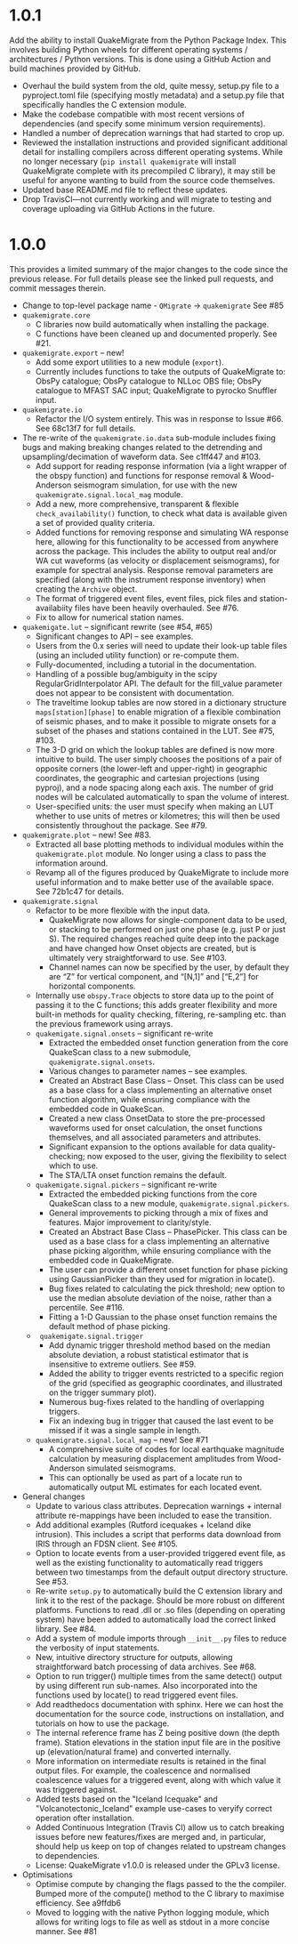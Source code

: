 1.0.1
=====
Add the ability to install QuakeMigrate from the Python Package Index. This involves building Python wheels for different operating systems / architectures / Python versions. This is done using a GitHub Action and build machines provided by GitHub.

- Overhaul the build system from the old, quite messy, setup.py file to a pyproject.toml file (specifying mostly metadata) and a setup.py file that specifically handles the C extension module.
- Make the codebase compatible with most recent versions of dependencies (and specify some minimum version requirements).
- Handled a number of deprecation warnings that had started to crop up.
- Reviewed the installation instructions and provided significant additional detail for installing compilers across different operating systems. While no longer necessary (`pip install quakemigrate` will install QuakeMigrate complete with its precompiled C library), it may still be useful for anyone wanting to build from the source code themselves.
- Updated base README.md file to reflect these updates.
- Drop TravisCI—not currently working and will migrate to testing and coverage uploading via GitHub Actions in the future.

1.0.0
=====

This provides a limited summary of the major changes to the code since the
previous release. For full details please see the linked pull requests, and
commit messages therein.

- Change to top-level package name - `QMigrate` → `quakemigrate` See #85
- `quakemigrate.core`
  * C libraries now build automatically when installing the package.
  * C functions have been cleaned up and documented properly. See #21.
- `quakemigrate.export` – new!
  * Add some export utilities to a new module (`export`).
  * Currently includes functions to take the outputs of QuakeMigrate to: ObsPy
    catalogue; ObsPy catalogue to NLLoc OBS file; ObsPy catalogue to MFAST SAC
    input; QuakeMigrate to pyrocko Snuffler input.
- `quakemigrate.io`
  * Refactor the I/O system entirely. This was in response to Issue #66. See
    68c13f7 for full details.
- The re-write of the `quakemigrate.io.data` sub-module includes fixing bugs
  and making breaking changes related to the detrending and
  upsampling/decimation of waveform data. See c1ff447 and #103.
  * Add support for reading response information (via a light wrapper of the
    obspy function) and functions for response removal & Wood-Anderson
    seismogram simulation, for use with the new
    `quakemigrate.signal.local_mag` module.
  * Add a new, more comprehensive, transparent & flexible
    `check_availability()` function, to check what data is available given a
    set of provided quality criteria.
  * Added functions for removing response and simulating WA response
    here, allowing for this functionality to be accessed from anywhere across
    the package. This includes the ability to output real and/or WA cut
    waveforms (as velocity or displacement seismograms), for example for
    spectral analysis. Response removal parameters are specified (along
    with the instrument response inventory) when creating the `Archive`
    object.
  * The format of triggered event files, event files, pick files and
    station-availabiity files have been heavily overhauled. See #76.
  * Fix to allow for numerical station names.
- `quakemigate.lut` – significant rewrite (see #54, #65)
  * Significant changes to API – see examples.
  * Users from the 0.x series will need to update their look-up table files
    (using an included utility function) or re-compute them.
  * Fully-documented, including a tutorial in the documentation.
  * Handling of a possible bug/ambiguity in the scipy RegularGridInterpolator
    API. The default for the fill_value parameter does not appear to be
    consistent with documentation.
  * The traveltime lookup tables are now stored in a dictionary structure
    `maps[station][phase]` to enable migration of a flexible combination of
    seismic phases, and to make it possible to migrate onsets for a subset of
    the phases and stations contained in the LUT. See #75, #103.
  * The 3-D grid on which the lookup tables are defined is now more intuitive
    to build. The user simply chooses the positions of a pair of opposite
    corners (the lower-left and upper-right) in geographic coordinates, the
    geographic and cartesian projections (using pyproj), and a node spacing
    along each axis.
    The number of grid nodes will be calculated automatically to span the
    volume of interest.
  * User-specified units: the user must specify when making an LUT whether to
    use units of metres or kilometres; this will then be used consistently
    throughout the package. See #79.
- `quakemigrate.plot` – new! See #83.
  * Extracted all base plotting methods to individual modules within the
    `quakemigrate.plot` module. No longer using a class to pass the information
    around.
  * Revamp all of the figures produced by QuakeMigrate to include more useful
    information and to make better use of the available space. See 72b1c47 for
    details.
- `quakemigrate.signal`
  * Refactor to be more flexible with the input data.
    * QuakeMigrate now allows for single-component data to be used, or
      stacking to be performed on just one phase (e.g. just P or just S). The
      required changes reached quite deep into the package and have changed how
      Onset objects are created, but is ultimately very straightforward to use.
      See #103.
    * Channel names can now be specified by the user, by default they are “Z”
      for vertical component, and “[N,1]” and [“E,2”] for horizontal
      components.
  * Internally use `obspy.Trace` objects to store data up to the point of
    passing it to the C functions; this adds greater flexibility and more
    built-in methods for quality checking, filtering, re-sampling etc. than the
    previous framework using arrays.
  * `quakemigate.signal.onsets` – significant re-write
    * Extracted the embedded onset function generation from the core QuakeScan
      class to a new submodule, `quakemigrate.signal.onsets`.
    * Various changes to parameter names – see examples.
    * Created an Abstract Base Class – Onset. This class can be used as a base
      class for a class implementing an alternative onset function algorithm,
      while ensuring compliance with the embedded code in QuakeScan.
    * Created a new class OnsetData to store the pre-processed waveforms used
      for onset calculation, the onset functions themselves, and all associated
      parameters and attributes.
    * Significant expansion to the options available for data quality-checking;
      now exposed to the user, giving the flexibility to select which to use.
    * The STA/LTA onset function remains the default.
  * `quakemigate.signal.pickers` – significant re-write
    * Extracted the embedded picking functions from the core QuakeScan class to
      a new module, `quakemigrate.signal.pickers`.
    * General improvements to picking through a mix of fixes and features.
      Major improvement to clarity/style.
    * Created an Abstract Base Class – PhasePicker. This class can be used as a
      base class for a class implementing an alternative phase picking
      algorithm, while ensuring compliance with the embedded code in
      QuakeMigrate.
    * The user can provide a different onset function for phase picking using
      GaussianPicker than they used for migration in locate().
    * Bug fixes related to calculating the pick threshold; new option to use
      the median absolute deviation of the noise, rather than a percentile.
      See #116.
    * Fitting a 1-D Gaussian to the phase onset function remains the default
      method of phase picking.
  * ` quakemigate.signal.trigger`
    * Add dynamic trigger threshold method based on the median absolute
      deviation, a robust statistical estimator that is insensitive to extreme
      outliers. See #59.
    * Added the ability to trigger events restricted to a specific region of
      the grid (specified as geographic coordinates, and illustrated on the
      trigger summary plot).
    * Numerous bug-fixes related to the handling of overlapping triggers.
    * Fix an indexing bug in trigger that caused the last event to be missed if
      it was a single sample in length.
  * `quakemigrate.signal.local_mag` – new! See #71
    * A comprehensive suite of codes for local earthquake magnitude calculation
      by measuring displacement amplitudes from Wood-Anderson simulated
      seismograms.
    * This can optionally be used as part of a locate run to automatically
      output ML estimates for each located event.
- General changes
  * Update to various class attributes. Deprecation warnings + internal
    attribute re-mappings have been included to ease the transition.
  * Add additional examples (Rutford icequakes + Iceland dike intrusion). This
    includes a script that performs data download from IRIS through an FDSN
    client. See #105.
  * Option to locate events from a user-provided triggered event file, as well
    as the existing functionality to automatically read triggers between two
    timestamps from the default output directory structure. See #53.
  * Re-write `setup.py` to automatically build the C extension library and link
    it to the rest of the package. Should be more robust on different
    platforms. Functions to read .dll or .so files (depending on operating
    system) have been added to automatically load the correct linked library.
    See #84.
  * Add a system of module imports through `__init__.py` files to reduce the
    verbosity of input statements.
  * New, intuitive directory structure for outputs, allowing straightforward
    batch processing of data archives. See #68.
  * Option to run trigger() multiple times from the same detect() output by
    using different run sub-names. Also incorporated into the functions used by
    locate() to read triggered event files.
  * Add readthedocs documentation with sphinx. Here we can host the
    documentation for the source code, instructions on installation, and
    tutorials on how to use the package.
  * The internal reference frame has Z being positive down (the depth frame).
    Station elevations in the station input file are in the positive up
    (elevation/natural frame) and converted internally.
  * More information on intermediate results is retained in the final output
    files. For example, the coalescence and normalised coalescence values for a
    triggered event, along with which value it was triggered against.
  * Added tests based on the "Iceland Icequake" and "Volcanotectonic_Iceland"
    example use-cases to veryify correct operation ofter installation.
  * Added Continuous Integration (Travis CI) allow us to catch breaking
    issues before new features/fixes are merged and, in particular, should
    help us keep on top of changes related to upstream changes to
    dependencies.
  * License: QuakeMigrate v1.0.0 is released under the GPLv3 license.
- Optimisations
  * Optimise compute by changing the flags passed to the the compiler. Bumped
    more of the compute() method to the C library to maximise efficiency.
    See a9ffdb6
  * Moved to logging with the native Python logging module, which allows for
    writing logs to file as well as stdout in a more concise manner. See #81
